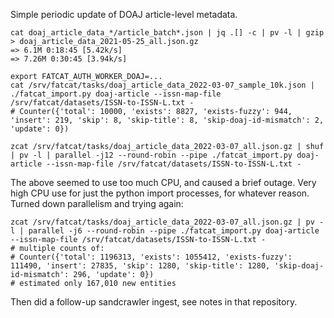 
Simple periodic update of DOAJ article-level metadata.

    cat doaj_article_data_*/article_batch*.json | jq .[] -c | pv -l | gzip > doaj_article_data_2021-05-25_all.json.gz
    => 6.1M 0:18:45 [5.42k/s]
    => 7.26M 0:30:45 [3.94k/s]

    export FATCAT_AUTH_WORKER_DOAJ=...
    cat /srv/fatcat/tasks/doaj_article_data_2022-03-07_sample_10k.json | ./fatcat_import.py doaj-article --issn-map-file /srv/fatcat/datasets/ISSN-to-ISSN-L.txt -
    # Counter({'total': 10000, 'exists': 8827, 'exists-fuzzy': 944, 'insert': 219, 'skip': 8, 'skip-title': 8, 'skip-doaj-id-mismatch': 2, 'update': 0})

    zcat /srv/fatcat/tasks/doaj_article_data_2022-03-07_all.json.gz | shuf | pv -l | parallel -j12 --round-robin --pipe ./fatcat_import.py doaj-article --issn-map-file /srv/fatcat/datasets/ISSN-to-ISSN-L.txt -

The above seemed to use too much CPU, and caused a brief outage. Very high CPU
use for just the python import processes, for whatever reason. Turned down
parallelism and trying again:

    zcat /srv/fatcat/tasks/doaj_article_data_2022-03-07_all.json.gz | pv -l | parallel -j6 --round-robin --pipe ./fatcat_import.py doaj-article --issn-map-file /srv/fatcat/datasets/ISSN-to-ISSN-L.txt -
    # multiple counts of:
    # Counter({'total': 1196313, 'exists': 1055412, 'exists-fuzzy': 111490, 'insert': 27835, 'skip': 1280, 'skip-title': 1280, 'skip-doaj-id-mismatch': 296, 'update': 0})
    # estimated only 167,010 new entities

Then did a follow-up sandcrawler ingest, see notes in that repository.
